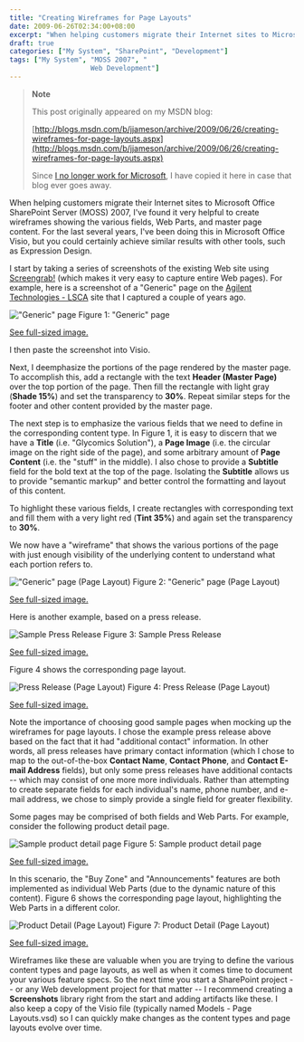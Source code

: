 ```yaml
---
title: "Creating Wireframes for Page Layouts"
date: 2009-06-26T02:34:00+08:00
excerpt: "When helping customers migrate their Internet sites to Microsoft Office SharePoint Server (MOSS) 2007, I've found it very helpful to create wireframes showing the various fields, Web Parts, and master page content. For the last several years, I've been..."
draft: true
categories: ["My System", "SharePoint", "Development"]
tags: ["My System", "MOSS 2007", "
                    Web Development"]
---
```


> **Note**
>
> This post originally appeared on my MSDN blog:
>
> [http://blogs.msdn.com/b/jjameson/archive/2009/06/26/creating-wireframes-for-page-layouts.aspx](http://blogs.msdn.com/b/jjameson/archive/2009/06/26/creating-wireframes-for-page-layouts.aspx)
>
> Since [I no longer work for Microsoft](/blog/jjameson/2011/09/02/last-day-with-microsoft), I have copied it here in case that blog                 ever goes away.

When helping customers migrate their Internet sites to Microsoft Office SharePoint         Server (MOSS) 2007, I've found it very helpful to create wireframes showing the         various fields, Web Parts, and master page content. For the last several years,         I've been doing this in Microsoft Office Visio, but you could certainly achieve         similar results with other tools, such as Expression Design.

I start by taking a series of screenshots of the existing Web site using [Screengrab!](/blog/jjameson/2008/10/20/fessing-up-about-firefox) (which makes it very easy to capture entire Web pages). For         example, here is a screenshot of a "Generic" page on the [Agilent Technologies - LSCA](http://www.chem.agilent.com) site that I captured a couple of years ago.

![&quot;Generic&quot; page](https://www.technologytoolbox.com/blog/images/www_technologytoolbox_com/blog/jjameson/7/r_General%20Site%20-%20Generic%20(Glycomics%20Solution).jpg)
Figure 1: "Generic" page

[See full-sized image.](/blog/images/www_technologytoolbox_com/blog/jjameson/7/o_General%20Site%20-%20Generic%20%28Glycomics%20Solution%29.jpg)

I then paste the screenshot into Visio.

Next, I deemphasize the portions of the page rendered by the master page. To accomplish         this, add a rectangle with the text **Header (Master Page)** over the         top portion of the page. Then fill the rectangle with light gray (**Shade 15%**)         and set the transparency to **30%**. Repeat similar steps for the footer         and other content provided by the master page.

The next step is to emphasize the various fields that we need to define in the corresponding         content type. In Figure 1, it is easy to discern that we have a **Title**         (i.e. "Glycomics Solution"), a **Page Image** (i.e. the circular image         on the right side of the page), and some arbitrary amount of **Page Content**         (i.e. the "stuff" in the middle). I also chose to provide a **Subtitle**         field for the bold text at the top of the page. Isolating the **Subtitle**         allows us to provide "semantic markup" and better control the formatting and layout         of this content.

To highlight these various fields, I create rectangles with corresponding text and         fill them with a very light red (**Tint 35%**) and again set the transparency         to **30%**.

We now have a "wireframe" that shows the various portions of the page with just         enough visibility of the underlying content to understand what each portion refers         to.

![&quot;Generic&quot; page (Page Layout)](https://www.technologytoolbox.com/blog/images/www_technologytoolbox_com/blog/jjameson/7/r_General%20Site%20-%20Generic%20(Page%20Layout).jpg)
Figure 2: "Generic" page (Page Layout)

[See full-sized image.](/blog/images/www_technologytoolbox_com/blog/jjameson/7/o_General%20Site%20-%20Generic%20%28Page%20Layout%29.jpg)

Here is another example, based on a press release.

![Sample Press Release](https://www.technologytoolbox.com/blog/images/www_technologytoolbox_com/blog/jjameson/7/r_General%20Site%20-%20Press%20Release%20(857).jpg)
Figure 3: Sample Press Release

[See full-sized image.](/blog/images/www_technologytoolbox_com/blog/jjameson/7/o_General%20Site%20-%20Press%20Release%20%28857%29.jpg)

Figure 4 shows the corresponding page layout.

![Press Release (Page Layout)](https://www.technologytoolbox.com/blog/images/www_technologytoolbox_com/blog/jjameson/7/r_General%20Site%20-%20Press%20Release%20(Page%20Layout).jpg)
Figure 4: Press Release (Page Layout)

[See full-sized image.](/blog/images/www_technologytoolbox_com/blog/jjameson/7/o_General%20Site%20-%20Press%20Release%20%28Page%20Layout%29.jpg)

Note the importance of choosing good sample pages when mocking up the wireframes         for page layouts. I chose the example press release above based on the fact that         it had "additional contact" information. In other words, all press releases have         primary contact information (which I chose to map to the out-of-the-box **Contact
Name**, **Contact Phone**, and **Contact E-mail Address** fields), but only some press releases have additional contacts -- which         may consist of one more more individuals. Rather than attempting to create separate         fields for each individual's name, phone number, and e-mail address, we chose to         simply provide a single field for greater flexibility.

Some pages may be comprised of both fields and Web Parts. For example, consider         the following product detail page.

![Sample product detail page](https://www.technologytoolbox.com/blog/images/www_technologytoolbox_com/blog/jjameson/7/r_General%20Site%20-%20Product%20Detail%20(6890N%20GC).jpg)
Figure 5: Sample product detail page

[See full-sized image.](/blog/images/www_technologytoolbox_com/blog/jjameson/7/o_General%20Site%20-%20Product%20Detail%20%286890N%20GC%29.jpg)

In this scenario, the "Buy Zone" and "Announcements" features are both implemented         as individual Web Parts (due to the dynamic nature of this content). Figure 6 shows         the corresponding page layout, highlighting the Web Parts in a different color.

![Product Detail (Page Layout)](https://www.technologytoolbox.com/blog/images/www_technologytoolbox_com/blog/jjameson/7/r_General%20Site%20-%20Product%20Detail%20(Page%20Layout).jpg)
Figure 7: Product Detail (Page Layout)

[See full-sized image.](/blog/images/www_technologytoolbox_com/blog/jjameson/7/o_General%20Site%20-%20Product%20Detail%20%28Page%20Layout%29.jpg)

Wireframes like these are valuable when you are trying to define the various content         types and page layouts, as well as when it comes time to document your various feature         specs. So the next time you start a SharePoint project -- or any Web development         project for that matter -- I recommend creating a **Screenshots** library         right from the start and adding artifacts like these. I also keep a copy of the         Visio file (typically named Models - Page Layouts.vsd) so I can quickly make changes         as the content types and page layouts evolve over time.

